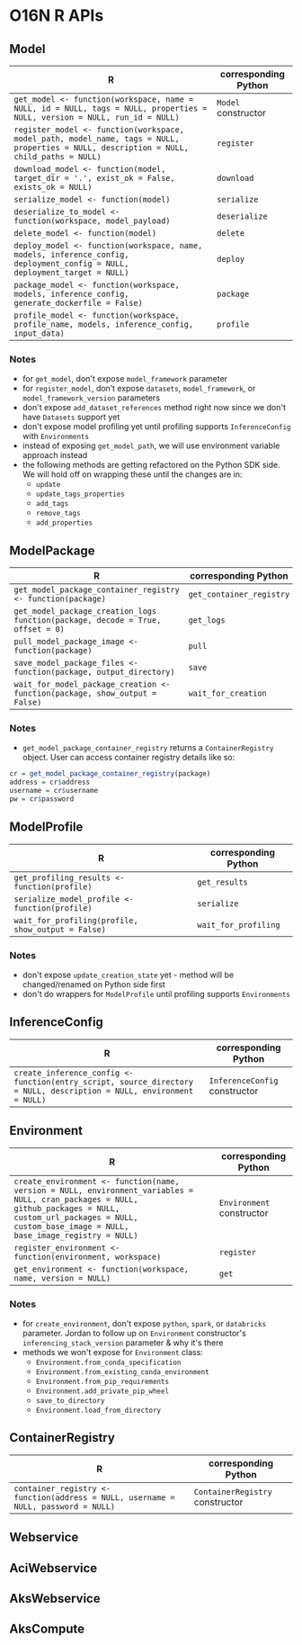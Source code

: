 # O16N R APIs 

## Model
R   | corresponding Python
--- | --------------------
`get_model <- function(workspace, name = NULL, id = NULL, tags = NULL, properties = NULL, version = NULL, run_id = NULL)` | `Model` constructor
`register_model <- function(workspace, model_path, model_name, tags = NULL, properties = NULL, description = NULL, child_paths = NULL)` | `register`
`download_model <- function(model, target_dir = '.', exist_ok = False, exists_ok = NULL)` | `download`
`serialize_model <- function(model)` | `serialize`
`deserialize_to_model <- function(workspace, model_payload)` | `deserialize`
`delete_model <- function(model)` | `delete`
`deploy_model <- function(workspace, name, models, inference_config, deployment_config = NULL, deployment_target = NULL)` | `deploy`
`package_model <- function(workspace, models, inference_config, generate_dockerfile = False)` | `package`
`profile_model <- function(workspace, profile_name, models, inference_config, input_data)` | `profile`

### Notes
* for `get_model`, don't expose `model_framework` parameter
* for `register_model`, don’t expose `datasets`, `model_framework`, or `model_framework_version` parameters
* don't expose `add_dataset_references` method right now since we don't have `Datasets` support yet
* don't expose model profiling yet until profiling supports `InferenceConfig` with `Environments`
* instead of exposing `get_model_path`, we will use environment variable approach instead
* the following methods are getting refactored on the Python SDK side. We will hold off on wrapping these until the changes are in:
  * `update`
  * `update_tags_properties`
  * `add_tags`
  * `remove_tags`
  * `add_properties`
  
## ModelPackage
R   | corresponding Python
--- | --------------------
`get_model_package_container_registry <- function(package)` | `get_container_registry`
`get_model_package_creation_logs function(package, decode = True, offset = 0)` | `get_logs`
`pull_model_package_image <- function(package)` | `pull`
`save_model_package_files <- function(package, output_directory)` |`save`
`wait_for_model_package_creation <- function(package, show_output = False)` | `wait_for_creation`

### Notes
* `get_model_package_container_registry` returns a `ContainerRegistry` object. User can access container registry details like so:
```r
cr = get_model_package_container_registry(package)
address = cr$address
username = cr$username
pw = cr$password
```

## ModelProfile
R   | corresponding Python
--- | --------------------
`get_profiling_results <- function(profile)` | `get_results`
`serialize_model_profile <- function(profile)` | `serialize`
`wait_for_profiling(profile, show_output = False)` | `wait_for_profiling`

### Notes
* don't expose `update_creation_state` yet - method will be changed/renamed on Python side first
* don't do wrappers for `ModelProfile` until profiling supports `Environments`

## InferenceConfig
R   | corresponding Python
--- | --------------------
`create_inference_config <- function(entry_script, source_directory = NULL, description = NULL, environment = NULL)` | `InferenceConfig` constructor

## Environment
R   | corresponding Python
--- | --------------------
`create_environment <- function(name, version = NULL, environment_variables = NULL, cran_packages = NULL, github_packages = NULL, custom_url_packages = NULL, custom_base_image = NULL, base_image_registry = NULL)` | `Environment` constructor
`register_environment <- function(environment, workspace)` | `register`
`get_environment <- function(workspace, name, version = NULL)` | `get`

### Notes
* for `create_environment`, don't expose `python`, `spark`, or `databricks` parameter. Jordan to follow up on `Environment` constructor's `inferencing_stack_version` parameter & why it's there
* methods we won't expose for `Environment` class:
  * `Environment.from_conda_specification`
  * `Environment.from_existing_conda_environment`
  * `Environment.from_pip_requirements`
  * `Environment.add_private_pip_wheel`
  * `save_to_directory`
  * `Environment.load_from_directory`
 
## ContainerRegistry
R   | corresponding Python
--- | --------------------
`container_registry <- function(address = NULL, username = NULL, password = NULL)` | `ContainerRegistry` constructor

## Webservice

## AciWebservice

## AksWebservice

## AksCompute
